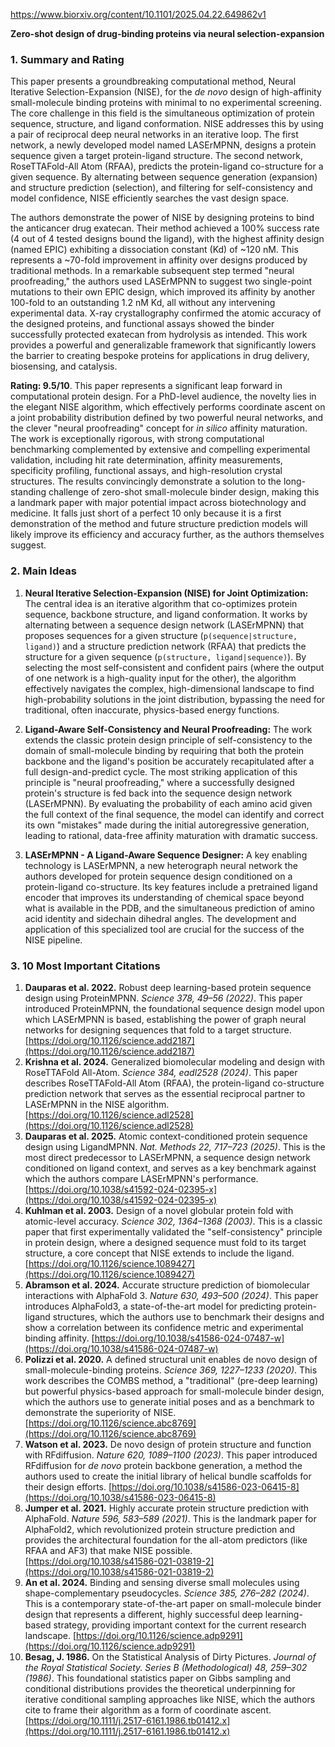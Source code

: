https://www.biorxiv.org/content/10.1101/2025.04.22.649862v1

**Zero-shot design of drug-binding proteins via neural selection-expansion**

### 1. Summary and Rating

This paper presents a groundbreaking computational method, Neural Iterative Selection-Expansion (NISE), for the *de novo* design of high-affinity small-molecule binding proteins with minimal to no experimental screening. The core challenge in this field is the simultaneous optimization of protein sequence, structure, and ligand conformation. NISE addresses this by using a pair of reciprocal deep neural networks in an iterative loop. The first network, a newly developed model named LASErMPNN, designs a protein sequence given a target protein-ligand structure. The second network, RoseTTAFold-All Atom (RFAA), predicts the protein-ligand co-structure for a given sequence. By alternating between sequence generation (expansion) and structure prediction (selection), and filtering for self-consistency and model confidence, NISE efficiently searches the vast design space.

The authors demonstrate the power of NISE by designing proteins to bind the anticancer drug exatecan. Their method achieved a 100% success rate (4 out of 4 tested designs bound the ligand), with the highest affinity design (named EPIC) exhibiting a dissociation constant (Kd) of ~120 nM. This represents a ~70-fold improvement in affinity over designs produced by traditional methods. In a remarkable subsequent step termed "neural proofreading," the authors used LASErMPNN to suggest two single-point mutations to their own EPIC design, which improved its affinity by another 100-fold to an outstanding 1.2 nM Kd, all without any intervening experimental data. X-ray crystallography confirmed the atomic accuracy of the designed proteins, and functional assays showed the binder successfully protected exatecan from hydrolysis as intended. This work provides a powerful and generalizable framework that significantly lowers the barrier to creating bespoke proteins for applications in drug delivery, biosensing, and catalysis.

**Rating: 9.5/10**. This paper represents a significant leap forward in computational protein design. For a PhD-level audience, the novelty lies in the elegant NISE algorithm, which effectively performs coordinate ascent on a joint probability distribution defined by two powerful neural networks, and the clever "neural proofreading" concept for *in silico* affinity maturation. The work is exceptionally rigorous, with strong computational benchmarking complemented by extensive and compelling experimental validation, including hit rate determination, affinity measurements, specificity profiling, functional assays, and high-resolution crystal structures. The results convincingly demonstrate a solution to the long-standing challenge of zero-shot small-molecule binder design, making this a landmark paper with major potential impact across biotechnology and medicine. It falls just short of a perfect 10 only because it is a first demonstration of the method and future structure prediction models will likely improve its efficiency and accuracy further, as the authors themselves suggest.

### 2. Main Ideas

1.  **Neural Iterative Selection-Expansion (NISE) for Joint Optimization:** The central idea is an iterative algorithm that co-optimizes protein sequence, backbone structure, and ligand conformation. It works by alternating between a sequence design network (LASErMPNN) that proposes sequences for a given structure (`p(sequence|structure, ligand)`) and a structure prediction network (RFAA) that predicts the structure for a given sequence (`p(structure, ligand|sequence)`). By selecting the most self-consistent and confident pairs (where the output of one network is a high-quality input for the other), the algorithm effectively navigates the complex, high-dimensional landscape to find high-probability solutions in the joint distribution, bypassing the need for traditional, often inaccurate, physics-based energy functions.

2.  **Ligand-Aware Self-Consistency and Neural Proofreading:** The work extends the classic protein design principle of self-consistency to the domain of small-molecule binding by requiring that both the protein backbone and the ligand's position be accurately recapitulated after a full design-and-predict cycle. The most striking application of this principle is "neural proofreading," where a successfully designed protein's structure is fed back into the sequence design network (LASErMPNN). By evaluating the probability of each amino acid given the full context of the final sequence, the model can identify and correct its own "mistakes" made during the initial autoregressive generation, leading to rational, data-free affinity maturation with dramatic success.

3.  **LASErMPNN - A Ligand-Aware Sequence Designer:** A key enabling technology is LASErMPNN, a new heterograph neural network the authors developed for protein sequence design conditioned on a protein-ligand co-structure. Its key features include a pretrained ligand encoder that improves its understanding of chemical space beyond what is available in the PDB, and the simultaneous prediction of amino acid identity and sidechain dihedral angles. The development and application of this specialized tool are crucial for the success of the NISE pipeline.

### 3. 10 Most Important Citations

1.  **Dauparas et al. 2022.** Robust deep learning-based protein sequence design using ProteinMPNN. *Science 378, 49–56 (2022)*. This paper introduced ProteinMPNN, the foundational sequence design model upon which LASErMPNN is based, establishing the power of graph neural networks for designing sequences that fold to a target structure. [https://doi.org/10.1126/science.add2187](https://doi.org/10.1126/science.add2187)
2.  **Krishna et al. 2024.** Generalized biomolecular modeling and design with RoseTTAFold All-Atom. *Science 384, eadl2528 (2024)*. This paper describes RoseTTAFold-All Atom (RFAA), the protein-ligand co-structure prediction network that serves as the essential reciprocal partner to LASErMPNN in the NISE algorithm. [https://doi.org/10.1126/science.adl2528](https://doi.org/10.1126/science.adl2528)
3.  **Dauparas et al. 2025.** Atomic context-conditioned protein sequence design using LigandMPNN. *Nat. Methods 22, 717–723 (2025)*. This is the most direct predecessor to LASErMPNN, a sequence design network conditioned on ligand context, and serves as a key benchmark against which the authors compare LASErMPNN's performance. [https://doi.org/10.1038/s41592-024-02395-x](https://doi.org/10.1038/s41592-024-02395-x)
4.  **Kuhlman et al. 2003.** Design of a novel globular protein fold with atomic-level accuracy. *Science 302, 1364–1368 (2003)*. This is a classic paper that first experimentally validated the "self-consistency" principle in protein design, where a designed sequence must fold to its target structure, a core concept that NISE extends to include the ligand. [https://doi.org/10.1126/science.1089427](https://doi.org/10.1126/science.1089427)
5.  **Abramson et al. 2024.** Accurate structure prediction of biomolecular interactions with AlphaFold 3. *Nature 630, 493–500 (2024)*. This paper introduces AlphaFold3, a state-of-the-art model for predicting protein-ligand structures, which the authors use to benchmark their designs and show a correlation between its confidence metric and experimental binding affinity. [https://doi.org/10.1038/s41586-024-07487-w](https://doi.org/10.1038/s41586-024-07487-w)
6.  **Polizzi et al. 2020.** A defined structural unit enables de novo design of small-molecule-binding proteins. *Science 369, 1227–1233 (2020)*. This work describes the COMBS method, a "traditional" (pre-deep learning) but powerful physics-based approach for small-molecule binder design, which the authors use to generate initial poses and as a benchmark to demonstrate the superiority of NISE. [https://doi.org/10.1126/science.abc8769](https://doi.org/10.1126/science.abc8769)
7.  **Watson et al. 2023.** De novo design of protein structure and function with RFdiffusion. *Nature 620, 1089–1100 (2023)*. This paper introduced RFdiffusion for *de novo* protein backbone generation, a method the authors used to create the initial library of helical bundle scaffolds for their design efforts. [https://doi.org/10.1038/s41586-023-06415-8](https://doi.org/10.1038/s41586-023-06415-8)
8.  **Jumper et al. 2021.** Highly accurate protein structure prediction with AlphaFold. *Nature 596, 583–589 (2021)*. This is the landmark paper for AlphaFold2, which revolutionized protein structure prediction and provides the architectural foundation for the all-atom predictors (like RFAA and AF3) that make NISE possible. [https://doi.org/10.1038/s41586-021-03819-2](https://doi.org/10.1038/s41586-021-03819-2)
9.  **An et al. 2024.** Binding and sensing diverse small molecules using shape-complementary pseudocycles. *Science 385, 276–282 (2024)*. This is a contemporary state-of-the-art paper on small-molecule binder design that represents a different, highly successful deep learning-based strategy, providing important context for the current research landscape. [https://doi.org/10.1126/science.adp9291](https://doi.org/10.1126/science.adp9291)
10. **Besag, J. 1986.** On the Statistical Analysis of Dirty Pictures. *Journal of the Royal Statistical Society. Series B (Methodological) 48, 259–302 (1986)*. This foundational statistics paper on Gibbs sampling and conditional distributions provides the theoretical underpinning for iterative conditional sampling approaches like NISE, which the authors cite to frame their algorithm as a form of coordinate ascent. [https://doi.org/10.1111/j.2517-6161.1986.tb01412.x](https://doi.org/10.1111/j.2517-6161.1986.tb01412.x)
